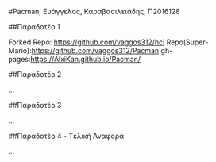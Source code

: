 #Pacman, Ευάγγελος, Καραβασιλειάδης, Π2016128

##Παραδοτέο 1

Forked Repo: https://github.com/vaggos312/hci Repo(Super-Mario):https://github.com/vaggos312/Pacman gh-pages:https://AlxiKan.github.io/Pacman/

##Παραδοτέο 2

...

##Παραδοτέο 3

...

##Παραδοτέο 4 - Tελική Αναφορά

...
